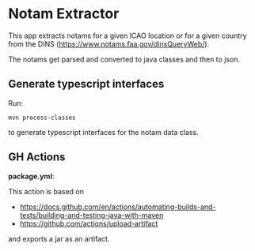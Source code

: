# Notam Extractor

This app extracts notams for a given ICAO location or for a given country from the DINS (https://www.notams.faa.gov/dinsQueryWeb/).

The notams get parsed and converted to java classes and then to json.

## Generate typescript interfaces

Run:

````
mvn process-classes
````

to generate typescript interfaces for the notam data class.

## GH Actions

**package.yml**:

This action is based on

- https://docs.github.com/en/actions/automating-builds-and-tests/building-and-testing-java-with-maven
- https://github.com/actions/upload-artifact

and exports a jar as an artifact.
